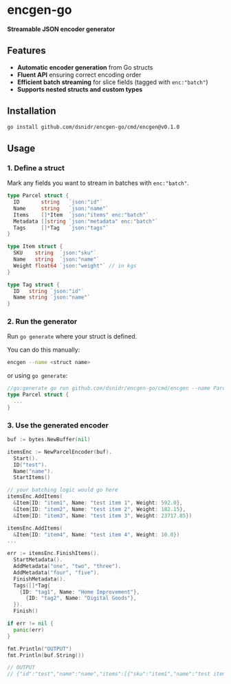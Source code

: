 # encgen-go

**Streamable JSON encoder generator**

## Features

- **Automatic encoder generation** from Go structs
- **Fluent API** ensuring correct encoding order
- **Efficient batch streaming** for slice fields (tagged with `enc:"batch"`)
- **Supports nested structs and custom types**

## Installation

```sh
go install github.com/dsnidr/encgen-go/cmd/encgen@v0.1.0
```

## Usage

### 1. Define a struct

Mark any fields you want to stream in batches with `enc:"batch"`.

```go
type Parcel struct {
  ID       string   `json:"id"`
  Name     string   `json:"name"`
  Items    []*Item  `json:"items" enc:"batch"`
  Metadata []string `json:"metadata" enc:"batch"`
  Tags     []*Tag   `json:"tags"`
}

type Item struct {
  SKU    string  `json:"sku"`
  Name   string  `json:"name"`
  Weight float64 `json:"weight"` // in kgs
}

type Tag struct {
  ID   string `json:"id"`
  Name string `json:"name"`
}
```

### 2. Run the generator

Run `go generate` where your struct is defined.

You can do this manually:

```sh
encgen --name <struct name>
```

or using `go generate`:

```go
//go:generate go run github.com/dsnidr/encgen-go/cmd/encgen --name Parcel
type Parcel struct {
  ...
}
```

### 3. Use the generated encoder

```go
buf := bytes.NewBuffer(nil)

itemsEnc := NewParcelEncoder(buf).
  Start().
  ID("test").
  Name("name").
  StartItems()

// your batching logic would go here
itemsEnc.AddItems(
  &Item{ID: "item1", Name: "test item 1", Weight: 592.0},
  &Item{ID: "item2", Name: "test item 2", Weight: 182.15},
  &Item{ID: "item3", Name: "test item 3", Weight: 23717.85})

itemsEnc.AddItems(
  &Item{ID: "item4", Name: "test item 4", Weight: 10.0})
...

err := itemsEnc.FinishItems().
  StartMetadata().
  AddMetadata("one", "two", "three").
  AddMetadata("four", "five").
  FinishMetadata().
  Tags([]*Tag{
    {ID: "tag1", Name: "Home Improvement"},
	  {ID: "tag2", Name: "Digital Goods"},
  }).
  Finish()

if err != nil {
  panic(err)
}

fmt.Println("OUTPUT")
fmt.Println(buf.String())

// OUTPUT
// {"id":"test","name":"name","items":[{"sku":"item1","name":"test item 1","weight":592},{"sku":"item2","name":"test item 2","weight":182.15},{"sku":"item3","name":"test item 3","weight":23717.85},{"sku":"item2","name":"test item 4","weight":10}],"metadata":["one","two","three","four","five"],"tags":[{"id":"tag1","name":"Home Improvement"},{"id":"tag2","name":"Digital Goods"}]}
```

